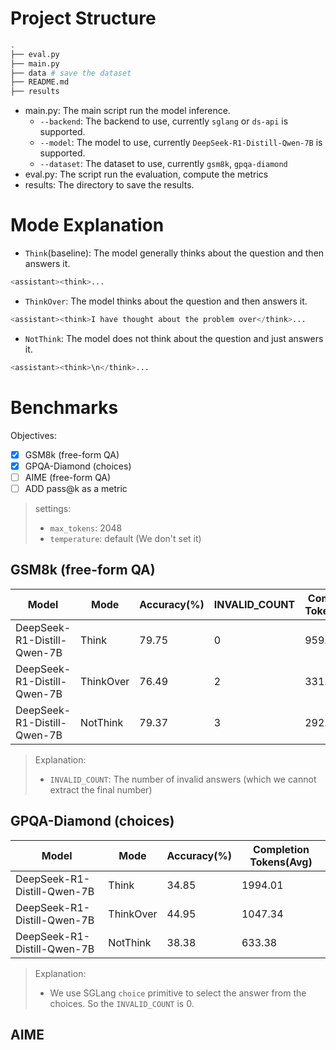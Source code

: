 # Project Structure

```bash
.
├── eval.py
├── main.py
├── data # save the dataset
├── README.md
├── results
```

- main.py: The main script run the model inference.
  - `--backend`: The backend to use, currently `sglang` or `ds-api` is supported.
  - `--model`: The model to use, currently `DeepSeek-R1-Distill-Qwen-7B` is supported.
  - `--dataset`: The dataset to use, currently `gsm8k`, `gpqa-diamond`
- eval.py: The script run the evaluation, compute the metrics
- results: The directory to save the results.

# Mode Explanation

- `Think`(baseline): The model generally thinks about the question and then answers it.

```python
<assistant><think>...
```

- `ThinkOver`: The model thinks about the question and then answers it.

```python
<assistant><think>I have thought about the problem over</think>...
```

- `NotThink`: The model does not think about the question and just answers it.

```python
<assistant><think>\n</think>...
```

# Benchmarks

Objectives:

- [x] GSM8k (free-form QA)
- [x] GPQA-Diamond (choices)
- [ ] AIME (free-form QA)
- [ ] ADD pass@k as a metric

> settings:
>
> - `max_tokens`: 2048
> - `temperature`: default (We don't set it)

## GSM8k (free-form QA)

| Model                       | Mode      | Accuracy(%) | INVALID_COUNT | Completion Tokens(Avg) |
| --------------------------- | --------- | ----------- | ------------- | ---------------------- |
| DeepSeek-R1-Distill-Qwen-7B | Think     | 79.75       | 0             | 959.87                 |
| DeepSeek-R1-Distill-Qwen-7B | ThinkOver | 76.49       | 2             | 331.80                 |
| DeepSeek-R1-Distill-Qwen-7B | NotThink  | 79.37       | 3             | 292.79                 |

> Explanation:
>
> - `INVALID_COUNT`: The number of invalid answers (which we cannot extract the final number)

## GPQA-Diamond (choices)

| Model                       | Mode      | Accuracy(%) | Completion Tokens(Avg) |
| --------------------------- | --------- | ----------- | ---------------------- |
| DeepSeek-R1-Distill-Qwen-7B | Think     | 34.85       | 1994.01                |
| DeepSeek-R1-Distill-Qwen-7B | ThinkOver | 44.95       | 1047.34                |
| DeepSeek-R1-Distill-Qwen-7B | NotThink  | 38.38       | 633.38                 |

> Explanation:
>
> - We use SGLang `choice` primitive to select the answer from the choices. So the `INVALID_COUNT` is 0.

## AIME
